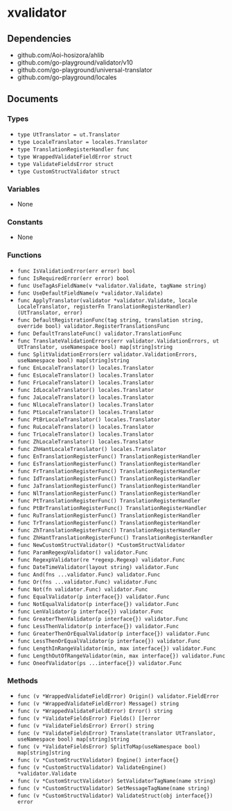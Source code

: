 # xvalidator

## Dependencies

+ github.com/Aoi-hosizora/ahlib
+ github.com/go-playground/validator/v10
+ github.com/go-playground/universal-translator
+ github.com/go-playground/locales

## Documents

### Types

+ `type UtTranslator = ut.Translator`
+ `type LocaleTranslator = locales.Translator`
+ `type TranslationRegisterHandler func`
+ `type WrappedValidateFieldError struct`
+ `type ValidateFieldsError struct`
+ `type CustomStructValidator struct`

### Variables

+ None

### Constants

+ None

### Functions

+ `func IsValidationError(err error) bool`
+ `func IsRequiredError(err error) bool`
+ `func UseTagAsFieldName(v *validator.Validate, tagName string)`
+ `func UseDefaultFieldName(v *validator.Validate)`
+ `func ApplyTranslator(validator *validator.Validate, locale LocaleTranslator, registerFn TranslationRegisterHandler) (UtTranslator, error)`
+ `func DefaultRegistrationFunc(tag string, translation string, override bool) validator.RegisterTranslationsFunc`
+ `func DefaultTranslateFunc() validator.TranslationFunc`
+ `func TranslateValidationErrors(err validator.ValidationErrors, ut UtTranslator, useNamespace bool) map[string]string`
+ `func SplitValidationErrors(err validator.ValidationErrors, useNamespace bool) map[string]string`
+ `func EnLocaleTranslator() locales.Translator`
+ `func EsLocaleTranslator() locales.Translator`
+ `func FrLocaleTranslator() locales.Translator`
+ `func IdLocaleTranslator() locales.Translator`
+ `func JaLocaleTranslator() locales.Translator`
+ `func NlLocaleTranslator() locales.Translator`
+ `func PtLocaleTranslator() locales.Translator`
+ `func PtBrLocaleTranslator() locales.Translator`
+ `func RuLocaleTranslator() locales.Translator`
+ `func TrLocaleTranslator() locales.Translator`
+ `func ZhLocaleTranslator() locales.Translator`
+ `func ZhHantLocaleTranslator() locales.Translator`
+ `func EnTranslationRegisterFunc() TranslationRegisterHandler`
+ `func EsTranslationRegisterFunc() TranslationRegisterHandler`
+ `func FrTranslationRegisterFunc() TranslationRegisterHandler`
+ `func IdTranslationRegisterFunc() TranslationRegisterHandler`
+ `func JaTranslationRegisterFunc() TranslationRegisterHandler`
+ `func NlTranslationRegisterFunc() TranslationRegisterHandler`
+ `func PtTranslationRegisterFunc() TranslationRegisterHandler`
+ `func PtBrTranslationRegisterFunc() TranslationRegisterHandler`
+ `func RuTranslationRegisterFunc() TranslationRegisterHandler`
+ `func TrTranslationRegisterFunc() TranslationRegisterHandler`
+ `func ZhTranslationRegisterFunc() TranslationRegisterHandler`
+ `func ZhHantTranslationRegisterFunc() TranslationRegisterHandler`
+ `func NewCustomStructValidator() *CustomStructValidator`
+ `func ParamRegexpValidator() validator.Func`
+ `func RegexpValidator(re *regexp.Regexp) validator.Func`
+ `func DateTimeValidator(layout string) validator.Func`
+ `func And(fns ...validator.Func) validator.Func`
+ `func Or(fns ...validator.Func) validator.Func`
+ `func Not(fn validator.Func) validator.Func`
+ `func EqualValidator(p interface{}) validator.Func`
+ `func NotEqualValidator(p interface{}) validator.Func`
+ `func LenValidator(p interface{}) validator.Func`
+ `func GreaterThenValidator(p interface{}) validator.Func`
+ `func LessThenValidator(p interface{}) validator.Func`
+ `func GreaterThenOrEqualValidator(p interface{}) validator.Func`
+ `func LessThenOrEqualValidator(p interface{}) validator.Func`
+ `func LengthInRangeValidator(min, max interface{}) validator.Func`
+ `func LengthOutOfRangeValidator(min, max interface{}) validator.Func`
+ `func OneofValidator(ps ...interface{}) validator.Func`

### Methods

+ `func (v *WrappedValidateFieldError) Origin() validator.FieldError`
+ `func (v *WrappedValidateFieldError) Message() string`
+ `func (v *WrappedValidateFieldError) Error() string`
+ `func (v *ValidateFieldsError) Fields() []error`
+ `func (v *ValidateFieldsError) Error() string `
+ `func (v *ValidateFieldsError) Translate(translator UtTranslator, useNamespace bool) map[string]string`
+ `func (v *ValidateFieldsError) SplitToMap(useNamespace bool) map[string]string`
+ `func (v *CustomStructValidator) Engine() interface{}`
+ `func (v *CustomStructValidator) ValidateEngine() *validator.Validate`
+ `func (v *CustomStructValidator) SetValidatorTagName(name string)`
+ `func (v *CustomStructValidator) SetMessageTagName(name string)`
+ `func (v *CustomStructValidator) ValidateStruct(obj interface{}) error`
